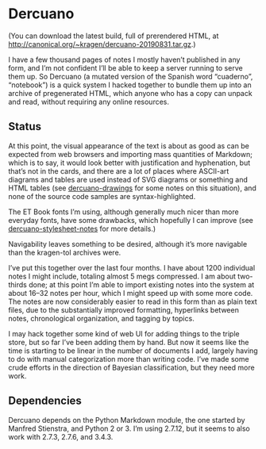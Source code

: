 Dercuano
========

(You can download the latest build, full of prerendered HTML, at
<http://canonical.org/~kragen/dercuano-20190831.tar.gz>.)

I have a few thousand pages of notes I mostly haven’t published in any
form, and I’m not confident I’ll be able to keep a server running to
serve them up.  So Dercuano (a mutated version of the Spanish word
“cuaderno”, “notebook”) is a quick system I hacked together to bundle
them up into an archive of pregenerated HTML, which anyone who has a
copy can unpack and read, without requiring any online resources.

Status
------

At this point, the visual appearance of the text is about as good as
can be expected from web browsers and importing mass quantities of
Markdown; which is to say, it would look better with justification and
hyphenation, but that’s not in the cards, and there are a lot of
places where ASCII-art diagrams and tables are used instead of SVG
diagrams or something and HTML tables (see
[dercuano-drawings](markdown/dercuano-drawings) for some notes on this
situation), and none of the source code samples are
syntax-highlighted.

The ET Book fonts I’m using, although generally much nicer than more
everyday fonts, have some drawbacks, which hopefully I can improve
(see [dercuano-stylesheet-notes](markdown/dercuano-stylesheet-notes)
for more details.)

Navigability leaves something to be desired, although it’s more
navigable than the kragen-tol archives were.

I’ve put this together over the last four months.  I have about
1200 individual notes I might include, totaling almost 5 megs
compressed.  I
am about two-thirds done;
at this point I’m able to import existing notes into the system
at about 16–32 notes per hour, which I might speed up with some more code.
The
notes are now considerably easier to read in this form than as plain
text files, due to the substantially improved formatting, hyperlinks
between notes, chronological organization, and tagging by topics.

I may hack together some kind of web UI for adding things to the
triple store, but so far I’ve been adding them by hand.  But now it
seems like the time is starting to be linear in the number of
documents I add, largely having to do with manual categorization more
than writing code.  I’ve made some crude efforts in the direction of
Bayesian classification, but they need more work.

Dependencies
------------

Dercuano depends on the Python Markdown module, the one started by
Manfred Stienstra, and Python 2 or 3.  I’m using 2.7.12, but it seems to
also work with 2.7.3, 2.7.6, and 3.4.3.
